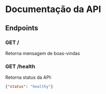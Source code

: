 # Documentação da API

## Endpoints

### GET /
Retorna mensagem de boas-vindas

### GET /health
Retorna status da API:
```json
{"status": "healthy"}